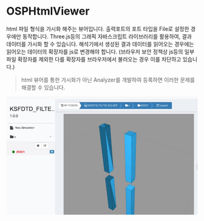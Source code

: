 # OSPHtmlViewer

html 파일 형식을 가시화 해주는 뷰어입니다. 출력포트의 포트 타입을 File로 설정한 경우에만 동작합니다. Three.js등의 그래픽 자바스크립트 라이브러리를 활용하여, 결과 데이터를 가시화 할 수 있습니다. 해석기에서 생성된 결과 데이터를 읽어오는 경우에는 읽어오는 데이터의 확장자를 js로 변경해야 합니다.
(브라우저 보안 정책상 js등의 일부 파일 확장자를 제외한 다를 확장자를 브라우저에서 불러오는 경우 이를 차단하고 있습니다.)

> html 뷰어를 통한 가시화가 아닌 Analyzer를 개발하여 등록하면 이러한 문제를 해결할 수 있습니다.

![OSPHtmlViewer](../asset/image/07/osphtml.jpg)
